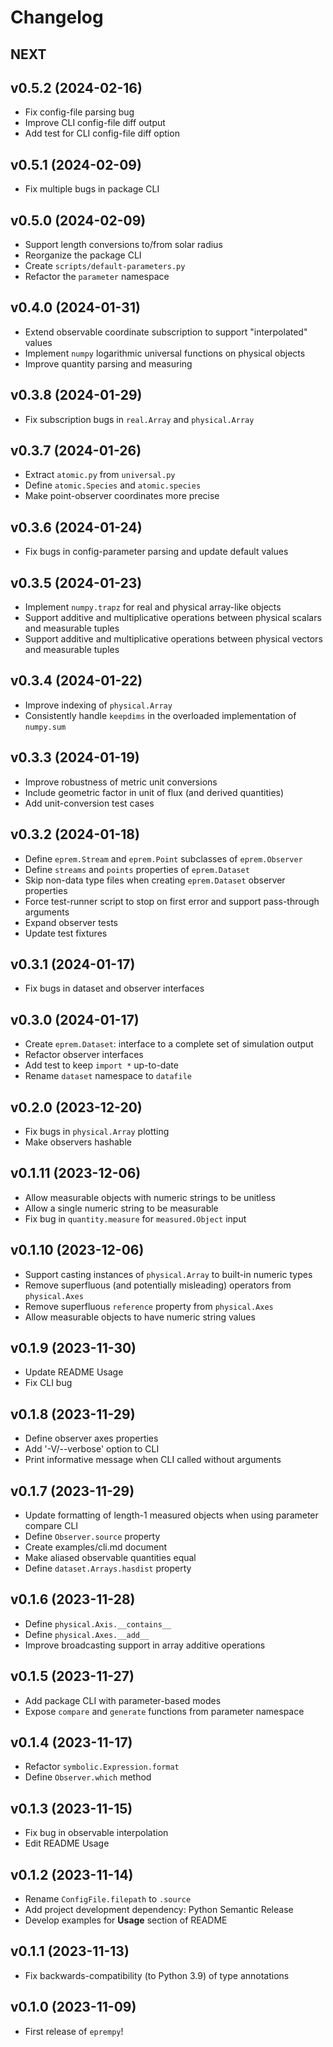 <!-- Note to developers: version subheadings should have the form vX.Y.Z (YYYY-MM-DD) -->

# Changelog

## NEXT

## v0.5.2 (2024-02-16)

- Fix config-file parsing bug
- Improve CLI config-file diff output
- Add test for CLI config-file diff option

## v0.5.1 (2024-02-09)

- Fix multiple bugs in package CLI

## v0.5.0 (2024-02-09)

- Support length conversions to/from solar radius
- Reorganize the package CLI
- Create `scripts/default-parameters.py`
- Refactor the `parameter` namespace

## v0.4.0 (2024-01-31)

- Extend observable coordinate subscription to support "interpolated" values
- Implement `numpy` logarithmic universal functions on physical objects
- Improve quantity parsing and measuring

## v0.3.8 (2024-01-29)

- Fix subscription bugs in `real.Array` and `physical.Array`

## v0.3.7 (2024-01-26)

- Extract `atomic.py` from `universal.py`
- Define `atomic.Species` and `atomic.species`
- Make point-observer coordinates more precise

## v0.3.6 (2024-01-24)

- Fix bugs in config-parameter parsing and update default values

## v0.3.5 (2024-01-23)

- Implement `numpy.trapz` for real and physical array-like objects
- Support additive and multiplicative operations between physical scalars and measurable tuples
- Support additive and multiplicative operations between physical vectors and measurable tuples

## v0.3.4 (2024-01-22)

- Improve indexing of `physical.Array`
- Consistently handle `keepdims` in the overloaded implementation of `numpy.sum`

## v0.3.3 (2024-01-19)

- Improve robustness of metric unit conversions
- Include geometric factor in unit of flux (and derived quantities)
- Add unit-conversion test cases

## v0.3.2 (2024-01-18)

- Define `eprem.Stream` and `eprem.Point` subclasses of `eprem.Observer`
- Define `streams` and `points` properties of `eprem.Dataset`
- Skip non-data type files when creating `eprem.Dataset` observer properties
- Force test-runner script to stop on first error and support pass-through arguments
- Expand observer tests
- Update test fixtures

## v0.3.1 (2024-01-17)

- Fix bugs in dataset and observer interfaces

## v0.3.0 (2024-01-17)

- Create `eprem.Dataset`: interface to a complete set of simulation output
- Refactor observer interfaces
- Add test to keep `import *` up-to-date
- Rename `dataset` namespace to `datafile`

## v0.2.0 (2023-12-20)

- Fix bugs in `physical.Array` plotting
- Make observers hashable

## v0.1.11 (2023-12-06)

- Allow measurable objects with numeric strings to be unitless
- Allow a single numeric string to be measurable
- Fix bug in `quantity.measure` for `measured.Object` input

## v0.1.10 (2023-12-06)

- Support casting instances of `physical.Array` to built-in numeric types
- Remove superfluous (and potentially misleading) operators from `physical.Axes`
- Remove superfluous `reference` property from `physical.Axes`
- Allow measurable objects to have numeric string values

## v0.1.9 (2023-11-30)

- Update README Usage
- Fix CLI bug

## v0.1.8 (2023-11-29)

- Define observer axes properties
- Add '-V/--verbose' option to CLI
- Print informative message when CLI called without arguments

## v0.1.7 (2023-11-29)

- Update formatting of length-1 measured objects when using parameter compare CLI
- Define `Observer.source` property
- Create examples/cli.md document
- Make aliased observable quantities equal
- Define `dataset.Arrays.hasdist` property

## v0.1.6 (2023-11-28)

- Define `physical.Axis.__contains__`
- Define `physical.Axes.__add__`
- Improve broadcasting support in array additive operations

## v0.1.5 (2023-11-27)

- Add package CLI with parameter-based modes
- Expose `compare` and `generate` functions from parameter namespace

## v0.1.4 (2023-11-17)

- Refactor `symbolic.Expression.format`
- Define `Observer.which` method

## v0.1.3 (2023-11-15)

- Fix bug in observable interpolation
- Edit README Usage

## v0.1.2 (2023-11-14)

- Rename `ConfigFile.filepath` to `.source`
- Add project development dependency: Python Semantic Release
- Develop examples for **Usage** section of README

## v0.1.1 (2023-11-13)

- Fix backwards-compatibility (to Python 3.9) of type annotations

## v0.1.0 (2023-11-09)

- First release of `eprempy`!
